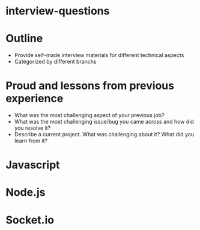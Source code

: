 # interview-questions
# Outline
- Provide self-made interview materials for different technical aspects
- Categorized by different branchs


# Proud and lessons from previous experience
- What was the most challenging aspect of your previous job?
- What was the most challenging issue/bug you came across and how did you resolve it?
- Describe a current project. What was challenging about it? What did you learn from it?

# Javascript

# Node.js
# Socket.io
